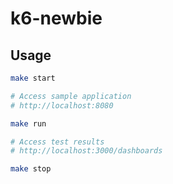 # k6-newbie

## Usage

```sh
make start

# Access sample application
# http://localhost:8080

make run

# Access test results
# http://localhost:3000/dashboards

make stop
```
